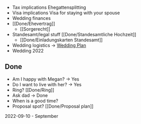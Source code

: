 - Tax implications Ehegattensplitting
- Visa implications Visa for staying with your spouse
- Wedding finances
- [[Done/Ehevertrag]]
   - [[Sorgerecht]]
- Standesamt/legal stuff [[Done/Standesamtliche Hochzeit]]
   - [[Done/Einladungskarten Standesamt]]
- Wedding logistics → [Wedding Plan](https://www.notion.so/Wedding-Plan-c50b792d241f47aabe0344da7dc5ef22)
- Wedding 2022

## Done

- Am I happy with Megan? → Yes
- Do I want to live with her? → Yes
- Ring? [[Done/Ring]]
- Ask dad -> Done
- When is a good time?
- Proposal spot? [[Done/Proposal plan]]

2022-09-10 - September



